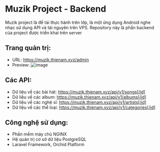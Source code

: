 # Muzik Project - Backend
Muzik project là đề tài thực hành trên lớp, là một ứng dụng Android nghe nhạc sử dụng API và tài nguyên trên VPS. Repository này là phần backend của project được triển khai trên server
## Trang quản trị:
- URL: https://muzik.thienam.xyz/admin
- Preview:
![image](https://user-images.githubusercontent.com/57934392/159837223-2041abbe-ba39-47c4-af12-56167d191c2a.png)

## Các API:
- Dữ liệu về các bài hát: https://muzik.thienam.xyz/api/v1/songs[/id]
- Dữ liệu về các album: https://muzik.thienam.xyz/api/v1/albums[/id]
- Dữ liệu về các nghệ sĩ: https://muzik.thienam.xyz/api/v1/artists[/id]
- Dữ liệu về các thể loại: https://muzik.thienam.xyz/api/v1/categories[/id]
## Công nghệ sử dụng:
- Phần mềm máy chủ NGINX
- Hệ quản trị cơ sở dữ liệu PostgreSQL
- Laravel Framework, Orchid Platform
